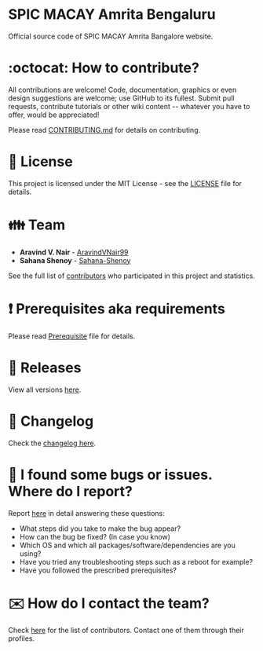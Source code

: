 # SPIC MACAY Amrita Bengaluru

Official source code of SPIC MACAY Amrita Bangalore website.

# :octocat: How to contribute?

All contributions are welcome! Code, documentation, graphics or even design suggestions are welcome; use GitHub to its fullest. Submit pull requests, contribute tutorials or other wiki content -- whatever you have to offer, would be appreciated!

Please read [CONTRIBUTING.md](CONTRIBUTING.md) for details on contributing.

# :scroll: License

This project is licensed under the MIT License - see the [LICENSE](LICENSE) file for details.

# :family: Team

-   **Aravind V. Nair** - [AravindVNair99](https://github.com/AravindVNair99)
-   **Sahana Shenoy** - [Sahana-Shenoy](https://github.com/Sahana-Shenoy)

See the full list of [contributors](https://github.com/aravindvnair99/SPIC-MACAY-Amrita-Bengaluru/graphs/contributors) who participated in this project and statistics.

# :heavy_exclamation_mark: Prerequisites aka requirements

Please read [Prerequisite](Prerequisite.md) file for details.

# :bookmark: Releases

View all versions [here](https://github.com/aravindvnair99/SPIC-MACAY-Amrita-Bengaluru/releases).

# :scroll: Changelog

Check the [changelog here](https://github.com/aravindvnair99/SPIC-MACAY-Amrita-Bengaluru/commits/master).

# :memo: I found some bugs or issues. Where do I report?

Report [here](https://github.com/aravindvnair99/SPIC-MACAY-Amrita-Bengaluru/issues/new/choose) in detail answering these questions:

-   What steps did you take to make the bug appear?
-   How can the bug be fixed? (In case you know)
-   Which OS and which all packages/software/dependencies are you using?
-   Have you tried any troubleshooting steps such as a reboot for example?
-   Have you followed the prescribed prerequisites?

# :envelope: How do I contact the team?

Check [here](https://github.com/aravindvnair99/SPIC-MACAY-Amrita-Bengaluru/graphs/contributors) for the list of contributors. Contact one of them through their profiles.
